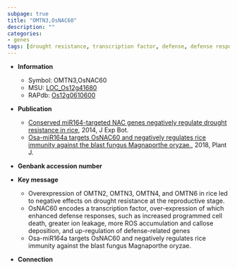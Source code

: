 ```yaml
---
subpage: true
title: "OMTN3,OsNAC60"
description: ""
categories:
- genes
tags: [drought resistance, transcription factor, defense, defense response, blast, magnaporthe oryzae, cell death, immunity]
---
```


* **Information**  
    + Symbol: OMTN3,OsNAC60  
    + MSU: [LOC_Os12g41680](http://rice.plantbiology.msu.edu/cgi-bin/ORF_infopage.cgi?orf=LOC_Os12g41680)  
    + RAPdb: [Os12g0610600](http://rapdb.dna.affrc.go.jp/viewer/gbrowse_details/irgsp1?name=Os12g0610600)  

* **Publication**  
    + [Conserved miR164-targeted NAC genes negatively regulate drought resistance in rice](http://www.ncbi.nlm.nih.gov/pubmed?term=Conserved+miR164-targeted+NAC+genes+negatively+regulate+drought+resistance+in+rice%5BTitle%5D), 2014, J Exp Bot.
    + [Osa-miR164a targets OsNAC60 and negatively regulates rice immunity against the blast fungus Magnaporthe oryzae.](http://www.ncbi.nlm.nih.gov/pubmed?term=Osa-miR164a+targets+OsNAC60+and+negatively+regulates+rice+immunity+against+the+blast+fungus+Magnaporthe+oryzae.%5BTitle%5D), 2018, Plant J.

* **Genbank accession number**  

* **Key message**  
    + Overexpression of OMTN2, OMTN3, OMTN4, and OMTN6 in rice led to negative effects on drought resistance at the reproductive stage.
    + OsNAC60 encodes a transcription factor, over-expression of which enhanced defense responses, such as increased programmed cell death, greater ion leakage, more ROS accumulation and callose deposition, and up-regulation of defense-related genes
    + Osa-miR164a targets OsNAC60 and negatively regulates rice immunity against the blast fungus Magnaporthe oryzae.

* **Connection**  



